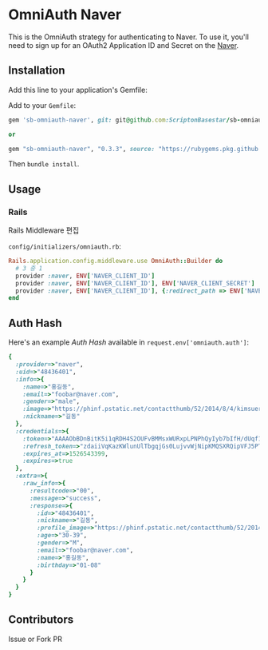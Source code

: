 # OmniAuth Naver

This is the OmniAuth strategy for authenticating to Naver. To
use it, you'll need to sign up for an OAuth2 Application ID and Secret
on the [Naver](https://developers.naver.com/docs/login/overview).

## Installation

Add this line to your application's Gemfile:

Add to your `Gemfile`:
```ruby
gem 'sb-omniauth-naver', git: git@github.com:ScriptonBasestar/sb-omniauth-naver.git

or

gem "sb-omniauth-naver", "0.3.3", source: "https://rubygems.pkg.github.com/scriptonbasestar"
```

Then `bundle install`.

## Usage

### Rails

Rails Middleware 편집

`config/initializers/omniauth.rb`:
```ruby
Rails.application.config.middleware.use OmniAuth::Builder do
  # 3 중 1
  provider :naver, ENV['NAVER_CLIENT_ID']
  provider :naver, ENV['NAVER_CLIENT_ID'], ENV['NAVER_CLIENT_SECRET']
  provider :naver, ENV['NAVER_CLIENT_ID'], {:redirect_path => ENV['NAVER_REDIRECT_URL']}
end
```

## Auth Hash

Here's an example *Auth Hash* available in `request.env['omniauth.auth']`:

```ruby
{
  :provider=>"naver",
  :uid=>"48436401",
  :info=>{
    :name=>"홍길동",
    :email=>"foobar@naver.com",
    :gender=>"male",
    :image=>"https://phinf.pstatic.net/contactthumb/52/2014/8/4/kimsuerim_1407162661934.jpg",
    :nickname=>"길동"
  },
  :credentials=>{
    :token=>"AAAAObBDnBitK5i1qRDH4S2OUFvBMMsxWURxpLPNPhQyIyb7bIfH/dUqf1T3e5a5A87X6SntI74aUVIMPupBqKPYB3s=",
    :refresh_token=>"zdaiiVqKazKWlunUlTbgqjGs0LujvvWjNipKMQSXRQipVFJ5PT0TjNTaq1Yj3oRkaCAUAtMAxHipX2qqzdRNxDoetN7h1Z68YICNujmBjdcZ8aT93sNqxMKXwBgsKW6LPlez",
    :expires_at=>1526543399,
    :expires=>true
  },
  :extra=>{
    :raw_info=>{
      :resultcode=>"00",
      :message=>"success",
      :response=>{
        :id=>"48436401",
        :nickname=>"길동",
        :profile_image=>"https://phinf.pstatic.net/contactthumb/52/2014/8/4/kimsuerim_1407162661934.jpg",
        :age=>"30-39",
        :gender=>"M",
        :email=>"foobar@naver.com",
        :name=>"홍길동",
        :birthday=>"01-08"
      }
    }
  }
}
```

## Contributors
Issue or Fork PR
